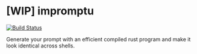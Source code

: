 [WIP] impromptu
===============

[![Build Status](https://travis-ci.org/f-koehler/impromptu.svg?branch=master)](https://travis-ci.org/f-koehler/impromptu)

Generate your prompt with an efficient compiled rust program and make it look identical across shells.
